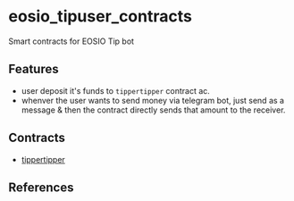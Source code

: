 # eosio_tipuser_contracts
Smart contracts for EOSIO Tip bot

## Features
* user deposit it's funds to `tippertipper` contract ac.
* whenver the user wants to send money via telegram bot, just send as a message & then the contract directly sends that amount to the receiver. 

## Contracts
* [tippertipper](./tippertipper)

## References
